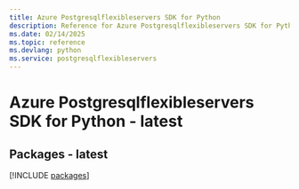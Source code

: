 ```yaml
---
title: Azure Postgresqlflexibleservers SDK for Python
description: Reference for Azure Postgresqlflexibleservers SDK for Python
ms.date: 02/14/2025
ms.topic: reference
ms.devlang: python
ms.service: postgresqlflexibleservers
---
```

# Azure Postgresqlflexibleservers SDK for Python - latest
## Packages - latest
[!INCLUDE [packages](postgresqlflexibleservers-index.md)]